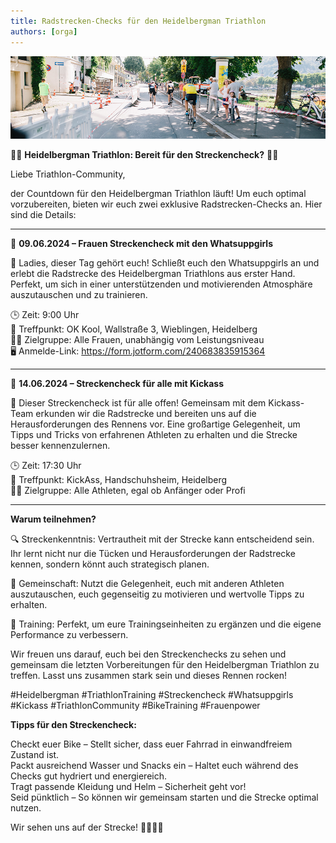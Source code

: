 ```yaml
---
title: Radstrecken-Checks für den Heidelbergman Triathlon
authors: [orga]
---
```


![Staffel](/img/banner/Anfahrt.png)


🚴‍♀️ **Heidelbergman Triathlon: Bereit für den Streckencheck?** 🚴‍♂️

Liebe Triathlon-Community,

der Countdown für den Heidelbergman Triathlon läuft! Um euch optimal vorzubereiten, bieten wir euch zwei exklusive Radstrecken-Checks an. Hier sind die Details:

---

📅 **09.06.2024 – Frauen Streckencheck mit den Whatsuppgirls**

🌟 Ladies, dieser Tag gehört euch! Schließt euch den Whatsuppgirls an und erlebt die Radstrecke des Heidelbergman Triathlons aus erster Hand. Perfekt, um sich in einer unterstützenden und motivierenden Atmosphäre auszutauschen und zu trainieren.

🕒 Zeit: 9:00 Uhr \
📍 Treffpunkt: OK Kool, Wallstraße 3, Wieblingen, Heidelberg \
🚴‍♀️ Zielgruppe: Alle Frauen, unabhängig vom Leistungsniveau \
🖥️ Anmelde-Link: https://form.jotform.com/240683835915364

---

📅 **14.06.2024 – Streckencheck für alle mit Kickass**

🌟 Dieser Streckencheck ist für alle offen! Gemeinsam mit dem Kickass-Team erkunden wir die Radstrecke und bereiten uns auf die Herausforderungen des Rennens vor. Eine großartige Gelegenheit, um Tipps und Tricks von erfahrenen Athleten zu erhalten und die Strecke besser kennenzulernen.

🕒 Zeit: 17:30 Uhr \
📍 Treffpunkt: KickAss, Handschuhsheim, Heidelberg \
🚴‍♂️ Zielgruppe: Alle Athleten, egal ob Anfänger oder Profi 

---

**Warum teilnehmen?**

🔍 Streckenkenntnis: Vertrautheit mit der Strecke kann entscheidend sein. Ihr lernt nicht nur die Tücken und Herausforderungen der Radstrecke kennen, sondern könnt auch strategisch planen.

🤝 Gemeinschaft: Nutzt die Gelegenheit, euch mit anderen Athleten auszutauschen, euch gegenseitig zu motivieren und wertvolle Tipps zu erhalten.

💪 Training: Perfekt, um eure Trainingseinheiten zu ergänzen und die eigene Performance zu verbessern.

Wir freuen uns darauf, euch bei den Streckenchecks zu sehen und gemeinsam die letzten Vorbereitungen für den Heidelbergman Triathlon zu treffen. Lasst uns zusammen stark sein und dieses Rennen rocken!

#Heidelbergman #TriathlonTraining #Streckencheck #Whatsuppgirls #Kickass #TriathlonCommunity #BikeTraining #Frauenpower

**Tipps für den Streckencheck:**

Checkt euer Bike – Stellt sicher, dass euer Fahrrad in einwandfreiem Zustand ist. \
Packt ausreichend Wasser und Snacks ein – Haltet euch während des Checks gut hydriert und energiereich.\
Tragt passende Kleidung und Helm – Sicherheit geht vor!\
Seid pünktlich – So können wir gemeinsam starten und die Strecke optimal nutzen.


Wir sehen uns auf der Strecke! 🚴‍♀️🚴‍♂️


